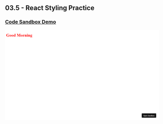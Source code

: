 ## 03.5 - React Styling Practice

### [Code Sandbox Demo](https://b98e1q.csb.app/)

!["Page"](./Page.png)
